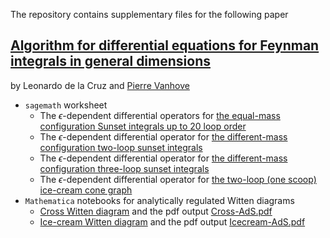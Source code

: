 The repository contains supplementary files for the following paper 


[Algorithm for differential equations for Feynman integrals in general dimensions](XXX)
------------
by Leonardo de la Cruz and [Pierre Vanhove](https://pierrevanhove.github.io/)


* `sagemath` worksheet
  * The $\epsilon$-dependent differential operators for [the equal-mass configuration Sunset
  integrals up to 20 loop order](/Worksheet/Sunset-1mass-Epsilon.ipynb)
  * The $\epsilon$-dependent differential operator for [the different-mass configuration two-loop sunset
  integrals](/Worksheet/Sunset-Twoloop-3mass-Epsilon.ipynb)
  * The $\epsilon$-dependent differential operator for [the different-mass configuration three-loop sunset
  integrals](/Worksheet/Sunset-Threeloop-Epsilon.ipynb)
  * The $\epsilon$-dependent differential operator for [the two-loop (one scoop) ice-cream cone graph](/Worksheet/IceCream-Epsilon.ipynb)
* `Mathematica` notebooks for analytically regulated Witten diagrams
  * [Cross Witten diagram](/Mathematica/Cross-AdS.nb) and the pdf
    output [Cross-AdS.pdf](/Mathematica/Cross-AdS.pdf)
  * [Ice-cream Witten diagram](/Mathematica/Icecream-AdS.nb) and the pdf
    output [Icecream-AdS.pdf](/Mathematica/Icecream-AdS.pdf) 
